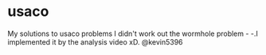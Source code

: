 # usaco
My solutions to usaco problems
I didn't work out the wormhole problem - -.I implemented it by the analysis video xD.
@kevin5396
